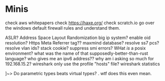 # Minis

check aws whitepapers
check https://haxe.org/
check scratch.io
go over the windows default firewall rules and understand them.

ASLR? Address Space Layout Randomization
big ip system?
enable oid resolution?
Https Meta Referrer tag??
maxmind database?
resolve ss7 pcs?
resolve vlan ids?
stack cookie?
suppress smi errors?
WHat *is* a posix environment?
what was the name of that supposedly-better-than-rust language?
who gives me an ipv6 address??
why am i asking so much for 192.168.15.2?
wireshark only use the profile "hosts" file?
wireshark statistics

]~> Do parametric types beats virtual types? 
    . wtf does this even mean. 

